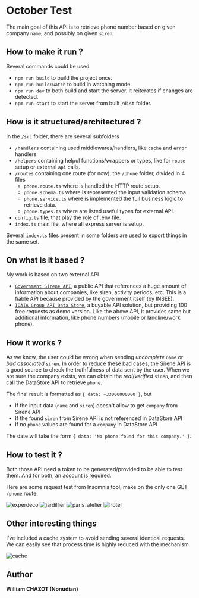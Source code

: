 # October Test

The main goal of this API is to retrieve phone number based on given company `name`, and possibly on given `siren`.

## How to make it run ?

Several commands could be used

- `npm run build` to build the project once.
- `npm run build:watch` to build in watching mode.
- `npm run dev` to both build and start the server. It reiterates if changes are detected.
- `npm run start` to start the server from built `/dist` folder.

## How is it structured/architectured ?

In the `/src` folder, there are several subfolders

- `/handlers` containing used middlewares/handlers, like `cache` and `error` handlers.
- `/helpers` containing helpul functions/wrappers or types, like for `route` setup or external `api` calls.
- `/routes` containing one route (for now), the `/phone` folder, divided in 4 files
  - `phone.route.ts` where is handled the HTTP route setup.
  - `phone.schema.ts` where is represented the input validation schema.
  - `phone.service.ts` where is implemented the full business logic to retrieve data.
  - `phone.types.ts` where are listed useful types for external API.
- `config.ts` file, that play the role of .env file.
- `index.ts` main file, where all express server is setup.

Several `index.ts` files present in some folders are used to export things in the same set.

## On what is it based ?

My work is based on two external API

- [`Government Sirene API`](https://api.gouv.fr/documentation/sirene_v3), a public API that references a huge amount of information about companies, like siren, activity periods, etc. This is a fiable API because provided by the government itself (by INSEE).
- [`IDAIA Group API Data Store`](https://api.api-datastore.com/doc/index.html), a buyable API solution, but providing 100 free requests as demo version. Like the above API, it provides same but additional information, like phone numbers (mobile or landline/work phone).

## How it works ?

As we know, the user could be wrong when sending _uncomplete_ `name` or _bad associated_ `siren`. In order to reduce these bad cases, the Sirene API is a good source to check the truthfulness of data sent by the user. When we are sure the company exists, we can obtain the _real_/_verified_ `siren`, and then call the DataStore API to retrieve `phone`.

The final result is formatted as `{ data: +33000000000 }`, but

- If the input data (`name` and `siren`) doesn't allow to get `company` from Sirene API
- If the found `siren` from Sirene API is not referenced in DataStore API
- If no `phone` values are found for a `company` in DataStore API

The date will take the form `{ data: 'No phone found for this company.' }`.

## How to test it ?

Both those API need a token to be generated/provided to be able to test them. And for both, an account is required.

Here are some request test from Insomnia tool, make on the only one GET `/phone` route.

![experdeco](https://user-images.githubusercontent.com/30266205/175837409-c343f680-e0dc-489d-b1d9-5f6bc405f727.png)
![jardillier](https://user-images.githubusercontent.com/30266205/175837396-0f1826ed-781d-4e53-8458-760f2e99f27f.png)
![paris_atelier](https://user-images.githubusercontent.com/30266205/175837400-0eb0df82-19bb-4db9-9f6e-9bd6c6b5c5e7.png)
![hotel](https://user-images.githubusercontent.com/30266205/175837404-ec390b1f-a520-4661-8e76-12e8d91089c1.png)

## Other interesting things

I've included a cache system to avoid sending several identical requests.
We can easily see that process time is highly reduced with the mechanism.

![cache](https://user-images.githubusercontent.com/30266205/175837559-e6f1be9e-5c4d-4f52-bffd-a5486740041e.png)

## Author

**William CHAZOT (Nonudian)**
